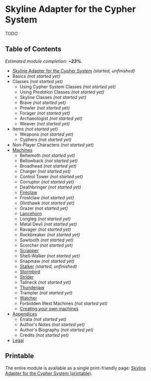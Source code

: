 # Skyline Adapter for the Cypher System

TODO

## Table of Contents

<!-- +template files adapter/cypher web-table-of-contents -->

_Estimated module completion: **~23%**._

* [Skyline Adapter for the Cypher System](005-cover.md) _(started, unfinished)_
* Basics _(not started yet)_
* Classes _(not started yet)_
  * Using Cypher System Classes _(not started yet)_
  * Using _Predation_ Classes _(not started yet)_
  * Skyline Classes _(not started yet)_
  * Brave _(not started yet)_
  * Prowler _(not started yet)_
  * Forager _(not started yet)_
  * Archaeologist _(not started yet)_
  * Weaver _(not started yet)_
* Items _(not started yet)_
  * Weapons _(not started yet)_
  * Cyphers _(not started yet)_
* Non-Player Characters _(not started yet)_
* [Machines](600-machines.md)
  * Behemoth _(not started yet)_
  * Bellowback _(not started yet)_
  * Broadhead _(not started yet)_
  * Charger _(not started yet)_
  * Control Tower _(not started yet)_
  * Corruptor _(not started yet)_
  * Deathbringer _(not started yet)_
  * [Fireclaw](626-fireclaw.md)
  * Frostclaw _(not started yet)_
  * Glinthawk _(not started yet)_
  * Grazer _(not started yet)_
  * [Lancehorn](634-lancehorn.md)
  * Longleg _(not started yet)_
  * Metal Devil _(not started yet)_
  * Ravager _(not started yet)_
  * Rockbreaker _(not started yet)_
  * Sawtooth _(not started yet)_
  * Scorcher _(not started yet)_
  * [Scrapper](655-scrapper.md)
  * Shell-Walker _(not started yet)_
  * Snapmaw _(not started yet)_
  * [Stalker](664-stalker.md) _(started, unfinished)_
  * [Stormbird](667-stormbird.md)
  * [Strider](670-strider.md)
  * Tallneck _(not started yet)_
  * [Thunderjaw](675-thunderjaw.md)
  * Trampler _(not started yet)_
  * [Watcher](681-watcher.md)
  * Forbidden West Machines _(not started yet)_
  * [Creating your own machines](695-creating-your-own.md)
* [Appendices](900-appendices.md)
  * Errata _(not started yet)_
  * Author's Notes _(not started yet)_
  * Author's Biography _(not started yet)_
  * Credits _(not started yet)_
* [Legal](980-legal.md)

<!-- -template files adapter/cypher web-table-of-contents -->

## Printable

The entire module is available as a single print-friendly page: [Skyline Adapter for the Cypher System (printable)](print.md).
